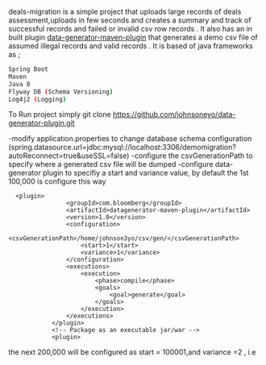deals-migration is a simple project that uploads large records of deals assessment,uploads in few seconds and creates a summary
and track of successful records and failed or invalid csv row records . It also has an in built plugin [data-generator-maven-plugin](https://github.com/johnsoneyo/data-generator-plugin) that generates a demo
csv file of assumed illegal records and valid records . It is based of java frameworks as ;

```sh
Spring Boot
Maven
Java 8
Flyway DB (Schema Versioning)
Log4j2 (Logging)

```

To Run project simply git clone https://github.com/johnsoneyo/data-generator-plugin.git 

-modify application.properties to change database schema configuration (spring.datasource.url=jdbc:mysql://localhost:3306/demomigration?autoReconnect=true&useSSL=false)
-configure the csvGenerationPath to specify where a generated csv file will be dumped
-configure data-generator plugin to specifiy a start and variance value, by default the 1st 100,000 is configure this way
```plugin 
  <plugin>
                <groupId>com.bloomberg</groupId>
                <artifactId>datagenerator-maven-plugin</artifactId>
                <version>1.0</version>
                <configuration>
                    <csvGenerationPath>/home/johnson3yo/csv/gen/</csvGenerationPath>
                    <start>1</start>
                    <variance>1</variance>
                </configuration>
                <executions>
                    <execution>
                        <phase>compile</phase>
                        <goals>
                            <goal>generate</goal>
                        </goals>
                    </execution>
                </executions>
            </plugin>
            <!-- Package as an executable jar/war -->
            <plugin>

```
the next 200,000 will be configured as start = 100001,and variance =2 , i.e
